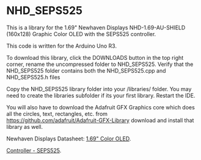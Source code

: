 # NHD_SEPS525

This is a library for the 1.69" Newhaven Displays NHD-1.69-AU-SHIELD (160x128) Graphic Color OLED with the SEPS525 controller.

 This code is written for the Arduino Uno R3.
 
To download this library, click the DOWNLOADS button in the top right corner, rename the uncompressed folder to NHD_SEPS525. Verify that the NHD_SEPS525 folder contains both the NHD_SEPS525.cpp and NHD_SEPS525.h files

Copy the NHD_SEPS525 library folder into your <arduinosketchfolder>/libraries/ folder. You may need to create the libraries subfolder if its your first library. Restart the IDE.

You will also have to download the Adafruit GFX Graphics core which does all the circles, text, rectangles, etc. 
from https://github.com/adafruit/Adafruit-GFX-Library
download and install that library as well.
 
 
Newhaven Displays Datasheet:
  [1.69" Color OLED](http://www.newhavendisplay.com/specs/NHD-1.69-160128UGC3.pdf).
 
  [Controller - SEPS525](http://www.newhavendisplay.com/app_notes/SEPS525.pdf).
